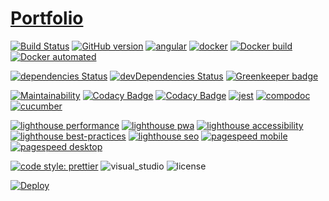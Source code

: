 # [Portfolio](https://samuel-fernandez.herokuapp.com/)

[![Build Status](https://travis-ci.org/samuelfernandez/portfolio.svg?branch=master)](https://travis-ci.org/samuelfernandez/portfolio)
[![GitHub version](https://badge.fury.io/gh/samuelfernandez%2Fportfolio.svg)](https://badge.fury.io/gh/samuelfernandez%2Fportfolio)
[![angular](https://samuelfernandez.github.io/portfolio/img/angular.svg)](https://angular.io)
[![docker](https://samuelfernandez.github.io/portfolio/img/docker.svg)](https://www.docker.com/)
[![Docker build](https://img.shields.io/docker/build/samuelfernandez/portfolio.svg)](https://hub.docker.com/r/samuelfernandez/portfolio)
[![Docker automated](https://img.shields.io/docker/automated/samuelfernandez/portfolio.svg)](https://hub.docker.com/r/samuelfernandez/portfolio)

[![dependencies Status](https://david-dm.org/samuelfernandez/portfolio/status.svg)](https://david-dm.org/samuelfernandez/portfolio)
[![devDependencies Status](https://david-dm.org/samuelfernandez/portfolio/dev-status.svg)](https://david-dm.org/samuelfernandez/portfolio?type=dev)
[![Greenkeeper badge](https://badges.greenkeeper.io/samuelfernandez/portfolio.svg)](https://greenkeeper.io/)

[![Maintainability](https://api.codeclimate.com/v1/badges/73d6ef266a6f7a3f1265/maintainability)](https://codeclimate.com/github/samuelfernandez/portfolio/maintainability)
[![Codacy Badge](https://api.codacy.com/project/badge/Grade/d66ebe6bcb4b4f54924a90451797679f)](https://www.codacy.com/app/samuelfernandez/portfolio?utm_source=github.com&utm_medium=referral&utm_content=samuelfernandez/portfolio&utm_campaign=Badge_Grade)
[![Codacy Badge](https://api.codacy.com/project/badge/Coverage/d66ebe6bcb4b4f54924a90451797679f)](https://samuelfernandez.github.io/portfolio/coverage/)
[![jest](https://samuelfernandez.github.io/portfolio/img/jest.svg)](https://jestjs.io/)
[![compodoc](https://samuelfernandez.github.io/portfolio/compodoc/images/coverage-badge.svg)](https://samuelfernandez.github.io/portfolio/compodoc/)
[![cucumber](https://img.shields.io/badge/dynamic/json.svg?label=Cucumber&url=https://samuelfernandez.github.io/portfolio/cucumber/enriched-output.json&query=$.scenarios.total&colorB=blue&suffix=%20scenarios)](https://samuelfernandez.github.io/portfolio/cucumber/)

[![lighthouse performance](https://samuelfernandez.github.io/portfolio/lighthouse/performance.svg)](https://samuelfernandez.github.io/portfolio/lighthouse/#performance)
[![lighthouse pwa](https://samuelfernandez.github.io/portfolio/lighthouse/pwa.svg)](https://samuelfernandez.github.io/portfolio/lighthouse/#pwa)
[![lighthouse accessibility](https://samuelfernandez.github.io/portfolio/lighthouse/accessibility.svg)](https://samuelfernandez.github.io/portfolio/lighthouse/#accessibility)
[![lighthouse best-practices](https://samuelfernandez.github.io/portfolio/lighthouse/best-practices.svg)](https://samuelfernandez.github.io/portfolio/lighthouse/#best-practices)
[![lighthouse seo](https://samuelfernandez.github.io/portfolio/lighthouse/seo.svg)](https://samuelfernandez.github.io/portfolio/lighthouse/#seo)
[![pagespeed mobile](https://samuelfernandez.github.io/portfolio/pagespeed/mobile.svg)](https://developers.google.com/speed/pagespeed/insights/?url=https://samuel-fernandez.herokuapp.com&tab=mobile)
[![pagespeed desktop](https://samuelfernandez.github.io/portfolio/pagespeed/desktop.svg)](https://developers.google.com/speed/pagespeed/insights/?url=https://samuel-fernandez.herokuapp.com&tab=desktop)

[![code style: prettier](https://samuelfernandez.github.io/portfolio/img/prettier.svg)](https://github.com/prettier/prettier)
![visual_studio](https://samuelfernandez.github.io/portfolio/img/visual_studio_code.svg)
![license](https://samuelfernandez.github.io/portfolio/img/license-mit.svg)

[![Deploy](https://www.herokucdn.com/deploy/button.svg)](https://heroku.com/deploy)
